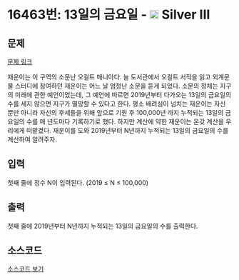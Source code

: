 # 16463번: 13일의 금요일 - <img src="https://static.solved.ac/tier_small/8.svg" style="height:20px" /> Silver III

<!-- performance -->

<!-- 문제 제출 후 깃허브에 푸시를 했을 때 제출한 코드의 성능이 입력될 공간입니다.-->

<!-- end -->

## 문제

[문제 링크](https://boj.kr/16463)


<p>재운이는 이 구역의 소문난 오컬트 매니아다. 늘 도서관에서 오컬트 서적을 읽고&nbsp;외계문물 스터디에 참여하던 재운이는 어느 날 엄청난 소문을 듣게 되었다. 소문의 정체는 지구의 미래에 관한 예언이었는데, 그 예언에 따르면&nbsp;2019년부터 다가오는 13일의 금요일의 수를 세지 않으면&nbsp;지구가 멸망할 수 있다고 한다. 평소 배려심이 넘치는 재운이는&nbsp;자신 뿐만 아니라&nbsp;자신의 후세들을 위해&nbsp;앞으로 기원 후 100,000년 까지&nbsp;누적되는 13일의 금요일의 수를 매 년도마다 기록하기로 했다. 하지만 계산에 약한 재운이는 온갖 계산을&nbsp;우리에게 떠맡겼다. 재운이를 도와&nbsp;2019년부터 N년까지 누적되는 13일의 금요일의 수를 계산하여 알려주자.&nbsp;</p>



## 입력


<p>첫째 줄에 정수 N이 입력된다. (2019&nbsp;≤ N ≤&nbsp;100,000)</p>



## 출력


<p>첫째 줄에 2019년부터 N년까지 누적되는 13일의 금요일의 수를 출력한다.</p>



## 소스코드

[소스코드 보기](Main.java)